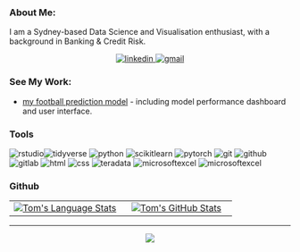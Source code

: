 ### About Me:

I am a Sydney-based Data Science and Visualisation enthusiast, with a background in Banking & Credit Risk.

<div align="center">
<a href="https://www.linkedin.com/in/tilchef">
<img src="https://img.shields.io/badge/visit%20my%20Linkedin-0A66C2?style=for-the-badge&logo=linkedin&logoColor=white" alt="linkedin" />
</a>
<a href="mailto:thomasilchef@gmail.com">
<img src="https://img.shields.io/badge/email%20me-EA4335?style=for-the-badge&logo=gmail&logoColor=white" alt="gmail" />
</a>
</div>


### See My Work:
- [my football prediction model](https://github.com/ilchef/international_football_prediction_model) - including model performance dashboard and user interface.

### Tools

<img src="https://img.shields.io/badge/rstudio-75AADB?style=for-the-badge&logo=rstudio&logoColor=white" alt="rstudio" /><img src="https://img.shields.io/badge/tidyverse-1A162D?style=for-the-badge&logo=tidyverse&logoColor=white" alt="tidyverse" />
<img src="https://img.shields.io/badge/python-3776AB?style=for-the-badge&logo=python&logoColor=white" alt="python" />
<img src="https://img.shields.io/badge/scikitlearn-F7931E?style=for-the-badge&logo=scikitlearn&logoColor=white" alt="scikitlearn" />
<img src="https://img.shields.io/badge/pytorch-EE4C2C?style=for-the-badge&logo=pytorch&logoColor=white" alt="pytorch" />
<img src="https://img.shields.io/badge/git-F05032?style=for-the-badge&logo=git&logoColor=white" alt="git" />
<img src="https://img.shields.io/badge/github-181717?style=for-the-badge&logo=github&logoColor=white" alt="github" />
<img src = "https://img.shields.io/badge/GitLab-330F63?style=for-the-badge&logo=gitlab&logoColor=white" alt ="gitlab" />
<img src="https://img.shields.io/badge/HTML-E34F26?style=for-the-badge&logo=html5&logoColor=white" alt="html" />
<img src="https://img.shields.io/badge/css-1572B6?style=for-the-badge&logo=css3&logoColor=white" alt="css" />
<img src="https://img.shields.io/badge/teradata-F37440?style=for-the-badge&logo=teradata&logoColor=white" alt="teradata" />
<img src="https://img.shields.io/badge/excel-217346?style=for-the-badge&logo=microsoftexcel&logoColor=white" alt="microsoftexcel" />
<img src="https://img.shields.io/badge/Tableau-E97627?style=for-the-badge&logo=Tableau&logoColor=white" alt="microsoftexcel" />

### Github 

<div align="center">
  <table width="100%">
    <tbody>
      <tr>
        <td width="50%" style="border: none !important;">
        <div align="center" width="100%">
          <a href="https://github.com/ilchef">
            <img src="https://github-readme-stats.vercel.app/api/top-langs/?username=ilchef&hide=ruby&layout=compact&hide_border=true&langs_count=6" alt="Tom's Language Stats" vertical-align="middle"/>
          </a>
        </div>
        </td>
        <td width="50%" style="border: none !important;">
        <div align="center" width="100%">
          <a href="https://github.com/ilchef">
            <!-- <img src="https://awesome-github-stats.azurewebsites.net/user-stats/ilchef?cardType=github&theme=github" alt="Tom's GitHub Stats" /> -->
            <img src="https://github-readme-stats.vercel.app/api?username=ilchef&show_icons=true&hide=stars&hide_border=true" alt="Tom's GitHub Stats" vertical-align="middle"/>
          </a>
        </div>
        </td>
      </tr>
    </tbody>
  <table>
<div>

---

<div align='center'>

![](https://komarev.com/ghpvc/?username=ilchef&label=Profile+Views)

</div>
